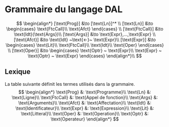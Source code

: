 # Grammaire du langage DAL 
$$
\begin{align*}
[\text{Prog}] &\to [\text{Ln}]^* \\
[\text{Ln}] &\to 
    \begin{cases}
        \text{FtcCall}\\
        \text{Afct}
    \end{cases}
    \\
[\text{FtcCall}] &\to \text{Idt}(\text{Args})\\
[\text{Args}] &\to \text{Expr},...,\text{Expr}
\\
[\text{Afct}] &\to \text{Idt} ~\text{<-}~ \text{Expr}\\
[\text{Expr}] &\to 
    \begin{cases}
        \text{Lit}\\
        \text{FtcCall}\\
        \text{Idt}\\
        \text{Oper}
    \end{cases}
\\
[\text{Oper}] &\to
    \begin{cases}
        \text{Optr} ~ \text{Expr}\\
        \text{Expr} ~ \text{Optr} ~ \text{Expr}
    \end{cases}
\end{align*}\\
$$
## Lexique
La table suivante définit les termes utilisés dans la grammaire.
$$
\begin{align*}
    \text{Prog} &: \text{Programme}\\
    \text{Ln} &: \text{Ligne}\\
    \text{FtcCall} &: \text{Appel de fonction}\\
    \text{Args} &: \text{Arguments}\\
    \text{Afct} &: \text{Affectation}\\
    \text{Idt} &: \text{Identificateur}\\
    \text{Expr} &: \text{Expression}\\
    \text{Lit} &: \text{Litteral}\\
    \text{Oper} &: \text{Operation}\\
    \text{Optr} &: \text{Operateur}
\end{align*}
$$
